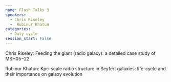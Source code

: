 ```yaml
---
name: Flash Talks 3
speakers:
  - Chris Riseley
  -  Rubinur Khatun
categories:
  - Duty cycle
session_start: False
---
```


Chris Riseley: Feeding the giant (radio galaxy): a detailed case study of MSH05−22 

 Rubinur Khatun:  Kpc-scale radio structure in Seyfert galaxies: life-cycle and their importance on galaxy evolution
